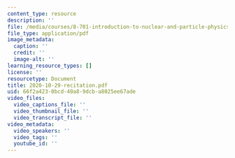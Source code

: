 ```yaml
---
content_type: resource
description: ''
file: /media/courses/8-701-introduction-to-nuclear-and-particle-physics-fall-2020/2020-10-29-recitation.pdf
file_type: application/pdf
image_metadata:
  caption: ''
  credit: ''
  image-alt: ''
learning_resource_types: []
license: ''
resourcetype: Document
title: 2020-10-29-recitation.pdf
uid: 66f2a423-0bcd-40a8-9dcb-a8025ee67ade
video_files:
  video_captions_file: ''
  video_thumbnail_file: ''
  video_transcript_file: ''
video_metadata:
  video_speakers: ''
  video_tags: ''
  youtube_id: ''
---
```

